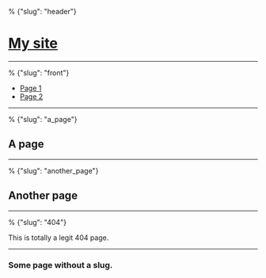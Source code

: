% {"slug": "header"}

[My site](#slug=front)
================

---

% {"slug": "front"}

- [Page 1](#slug=a_page)
- [Page 2](#slug=another_page)

---

% {"slug": "a_page"}

## A page

---

% {"slug": "another_page"}

## Another page

---

% {"slug": "404"}

This is totally a legit 404 page.

---

<h3>Some page without a slug.</h3>
